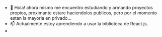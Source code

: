 - 👋 Hola! ahora mismo me encuentro estudiando y armando proyectos propios, proximante estare haciendolos publicos, pero por el momento estan la mayoria en privado...
- 📫 Actualmente estoy aprendiendo a usar la biblioteca de React.js.
- 

<!---
ByJavi/ByJavi is a ✨ special ✨ repository because its `README.md` (this file) appears on your GitHub profile.
You can click the Preview link to take a look at your changes.

- 👋 Hi, I’m @ByJavi
- 👀 I’m interested in the programming, API creation, Database analysis...
- 🌱 I’m currently learning python, EMC6, c#, frameworks...
- 💞️ I’m looking to collaborate on ...
- 📫 How to reach me ...

--->
